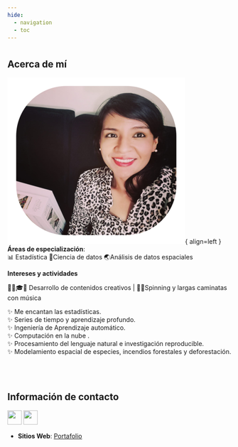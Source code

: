 ```yaml
---
hide:
  - navigation
  - toc
---
```

#
## **Acerca de mí** 
![avatar](../images/photo.png){ align=left }
**Áreas de especialización**:  <br>📊 Estadística  📰Ciencia de datos 🌏Análisis de datos espaciales<br />

**Intereses y actividades** 

👩‍💻🎓💝 Desarrollo de contenidos  creativos   | 🚴🚶Spinning y largas caminatas con música

✨ Me encantan las estadísticas. <br> 
✨ Series de tiempo y aprendizaje profundo.  <br>
✨ Ingeniería de Aprendizaje automático.  <br> 
✨ Computación en la nube . <br> 
✨ Procesamiento del lenguaje natural e investigación reproducible. <br> 
✨ Modelamiento espacial de especies,  incendios forestales y deforestación. <br/><br/><br/><br/>

## **Información de contacto**  

<p align="left"> 
<a href="https://github.com/CorinaDS" target="_blank" rel="noreferrer"><img src="https://icones.pro/wp-content/uploads/2021/06/icone-github-noir.png" width="32" height="32" /></a>
<a href="https://www.linkedin.com/in/cearth" target="_blank" rel="noreferrer"><img src="https://icones.pro/wp-content/uploads/2021/03/icone-linkedin-ronde-originale.png" width="32" height="32" /></a> 
</p>

 - **Sitios Web**: [Portafolio](https://corinads.github.io/data-portfolio/)

